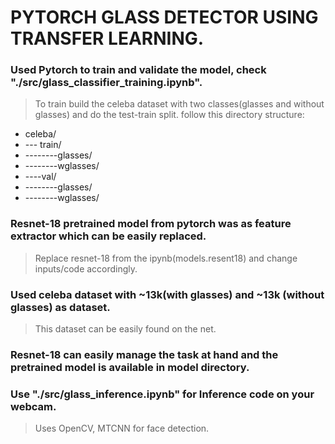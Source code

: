 # PYTORCH GLASS DETECTOR USING TRANSFER LEARNING.

### Used Pytorch to train and validate the model, check "./src/glass_classifier_training.ipynb".
> To train build the celeba dataset with two classes(glasses and without glasses) and do the test-train split.
follow this directory structure: 
* celeba/
* --- train/
* --------glasses/
* --------wglasses/
* ----val/
* --------glasses/
* --------wglasses/

### Resnet-18 pretrained model from pytorch was as feature extractor which can be easily replaced.
> Replace resnet-18 from the ipynb(models.resent18) and change inputs/code accordingly. 

### Used celeba dataset with ~13k(with glasses) and ~13k (without glasses) as dataset. 
> This dataset can be easily found on the net.

### Resnet-18 can easily manage the task at hand and the pretrained model is available in model directory.

### Use "./src/glass_inference.ipynb" for Inference code on your webcam. 
> Uses OpenCV, MTCNN for face detection. 
